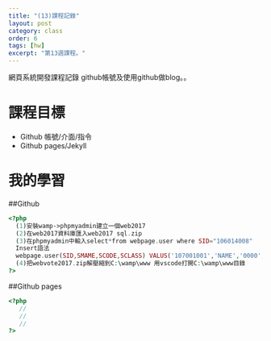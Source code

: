 ```yaml
---
title: "(13)課程記錄"
layout: post
category: class
order: 6
tags: [hw]
excerpt: "第13週課程。"
---
```

網頁系統開發課程記錄
github帳號及使用github做blog。。

# 課程目標
- Github 帳號/介面/指令
- Github pages/Jekyll

# 我的學習

##Github



```php
<?php
  (1)安裝wamp->phpmyadmin建立一個web2017
  (2)在web2017資料庫匯入web2017 sql.zip
  (3)在phpmyadmin中輸入select*from webpage.user where SID="106014008"
  Insert語法
  webpage.user(SID,SMAME,SCODE,SCLASS) VALUS('107001001','NAME','0000','W3')
  (4)把webvote2017.zip解壓縮到C:\wamp\www 用vscode打開C:\wamp\www目錄
?>
```
##Github pages

```php
<?php
   //
   //
   //
?>
```


[1]: https://github.com/        "GitHub"
[2]: https://pages.github.com/  "GitHub Pages"
[3]: https://jekyllrb.com/      "Jekyll"
[4]: http://markdown.tw         "Markdown文件"
[5]: http://dillinger.io/       "Dillinger"








